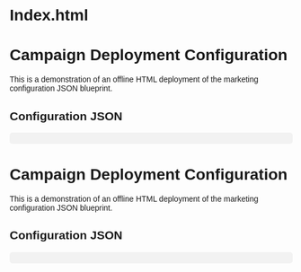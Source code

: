 # Index.html
<!DOCTYPE html>
<html>
<head>
  <meta charset="UTF-8">
  <title>South Made Global Campaign Deployment</title>
  <style>
    body { font-family: Arial, sans-serif; margin: 20px; }
    pre { background: #f2f2f2; padding: 10px; border-radius: 5px; overflow-x: auto; }
  </style>
</head>
<body>
  <h1>Campaign Deployment Configuration</h1>
  <p>This is a demonstration of an offline HTML deployment of the marketing configuration JSON blueprint.</p>

  <h2>Configuration JSON</h2>
  <pre id="config"></pre>

  <script>
    const config = {
      "brand": "South Made Global",
      "campaign": "Multi-Artist AI Boost for NBA YoungBoy, Future, and Lil Tecca",
      "trafficDestinations": {
        "soundcloud": "https://m.soundcloud.com/lil-chancee",
        "spotify": "https://open.spotify.com/artist/2PYzeu33llPnN6qzRGOTEC?si=h-JYYoFtSLKkYWL91KIbIA",
        "tiktok": "https://tiktok.com/512chancee",
        "youtube": "https://www.youtube.com/channel/UCHhhER3pX1Dkls57LxzRteg"
      },
      "baseFormula": "(BaseTraffic + (Impressions * EngagementRate) + (ClickThroughRate * ConversionFactor)) * AIMultiplier",
      "enhancedFormula": "((BaseFormula) + (EngagementForce * Time)) * (ChangeInTraffic / ChangeInTime) + (StreamingDataFactor * StreamingMultiplier)",
      "realTimeDataFeed": {
        "formula": "=RTD(\"SouthMadeGlobal.RealTimeProvider\", \"\", \"Traffic\", \"Engagement\")",
        "description": "This RTD-inspired formula fetches live traffic and engagement data from our real-time data provider, enabling dynamic adjustments to the campaign in real time."
      },
      "parameters": {
        "BaseTraffic": "Current average daily visitors per artist",
        "Impressions": "Total ad views across platforms per artist",
        "EngagementRate": "Aggregated social interactions (likes, shares, comments)",
        "ClickThroughRate": "Percentage of clicks from impressions",
        "ConversionFactor": "Expected conversion rate post-click",
        "AIMultiplier": "Dynamic factor optimized by real-time AI performance data",
        "EngagementForce": "Metaphorical force representing engagement intensity",
        "Time": "Campaign duration or time window",
        "ChangeInTraffic": "Difference in web traffic over the campaign period",
        "ChangeInTime": "Time interval over which traffic change is measured",
        "StreamingDataFactor": "Composite index derived from streaming metrics (streams, monthly listeners, etc.)",
        "StreamingMultiplier": "Adjustment factor accounting for platform influence and reach"
      },
      "artists": [
        {
          "name": "NBA YoungBoy",
          "streamingMetrics": {
            "YouTubeStreams": "1.4B+",
            "SpotifyStreams": "6.2B+",
            "MonthlyListeners": "15M+"
          }
        },
        {
          "name": "Future",
          "streamingMetrics": {
            "YouTubeStreams": "Data Not Provided",
            "SpotifyStreams": "Data Not Provided",
            "MonthlyListeners": "Approximately 25M+"
          }
        },
        {
          "name": "Lil Tecca",
          "streamingMetrics": {
            "YouTubeStreams": "Hundreds of millions",
            "SpotifyStreams": "14.1B+ total track streams",
            "MonthlyListeners": "23M+"
          }
        }
      ],
      "platforms": [
        "SoundCloud",
        "Spotify",
        "TikTok",
        "YouTube",
        "Apple Music",
        "Audiomack",
        "Deezer"
      ],
      "physicsFormulas": {
        "Force": "F = ma",
        "Velocity": "v = ds/dt",
        "Motion": "s = s0 + v0t + (1/2)at^2",
        "Gravity": "F = G * (m1 * m2) / r^2",
        "Acceleration": "a = dv/dt",
        "KineticEnergy": "Ek = 1/2 mv^2",
        "MassEnergy": "E = mc^2",
        "Density": "ρ = m/V",
        "Impulse": "J = F * Δt",
        "Variance": "σ² = (1/N) ∑(xi - μ)²",
        "Torque": "τ = r × F",
        "DrudeLaw": "J = σ * E",
        "Charge": "Q = I * t"
      },
      "objectives": "Leverage AI-driven analytics, real-time data integration, and physics-inspired methodologies to optimize web traffic and boost streaming engagement across key platforms while driving audiences to our designated key destinations."
    };

    document.getElementById('config').textContent = JSON.stringify(config, null, 2);
  </script>
</body>
</html>
<!DOCTYPE html>
<html>
<head>
  <meta charset="UTF-8">
  <title>South Made Global Campaign Deployment</title>
  <style>
    body { font-family: Arial, sans-serif; margin: 20px; }
    pre { background: #f2f2f2; padding: 10px; border-radius: 5px; overflow-x: auto; }
  </style>
</head>
<body>
  <h1>Campaign Deployment Configuration</h1>
  <p>This is a demonstration of an offline HTML deployment of the marketing configuration JSON blueprint.</p>

  <h2>Configuration JSON</h2>
  <pre id="config"></pre>

  <script>
    const config = {
      "brand": "South Made Global",
      "campaign": "Multi-Artist AI Boost for NBA YoungBoy, Future, and Lil Tecca",
      "trafficDestinations": {
        "soundcloud": "https://m.soundcloud.com/lil-chancee",
        "spotify": "https://open.spotify.com/artist/2PYzeu33llPnN6qzRGOTEC?si=h-JYYoFtSLKkYWL91KIbIA",
        "tiktok": "https://tiktok.com/512chancee",
        "youtube": "https://www.youtube.com/channel/UCHhhER3pX1Dkls57LxzRteg"
      },
      "baseFormula": "(BaseTraffic + (Impressions * EngagementRate) + (ClickThroughRate * ConversionFactor)) * AIMultiplier",
      "enhancedFormula": "((BaseFormula) + (EngagementForce * Time)) * (ChangeInTraffic / ChangeInTime) + (StreamingDataFactor * StreamingMultiplier)",
      "realTimeDataFeed": {
        "formula": "=RTD(\"SouthMadeGlobal.RealTimeProvider\", \"\", \"Traffic\", \"Engagement\")",
        "description": "This RTD-inspired formula fetches live traffic and engagement data from our real-time data provider, enabling dynamic adjustments to the campaign in real time."
      },
      "parameters": {
        "BaseTraffic": "Current average daily visitors per artist",
        "Impressions": "Total ad views across platforms per artist",
        "EngagementRate": "Aggregated social interactions (likes, shares, comments)",
        "ClickThroughRate": "Percentage of clicks from impressions",
        "ConversionFactor": "Expected conversion rate post-click",
        "AIMultiplier": "Dynamic factor optimized by real-time AI performance data",
        "EngagementForce": "Metaphorical force representing engagement intensity",
        "Time": "Campaign duration or time window",
        "ChangeInTraffic": "Difference in web traffic over the campaign period",
        "ChangeInTime": "Time interval over which traffic change is measured",
        "StreamingDataFactor": "Composite index derived from streaming metrics (streams, monthly listeners, etc.)",
        "StreamingMultiplier": "Adjustment factor accounting for platform influence and reach"
      },
      "artists": [
        {
          "name": "NBA YoungBoy",
          "streamingMetrics": {
            "YouTubeStreams": "1.4B+",
            "SpotifyStreams": "6.2B+",
            "MonthlyListeners": "15M+"
          }
        },
        {
          "name": "Future",
          "streamingMetrics": {
            "YouTubeStreams": "Data Not Provided",
            "SpotifyStreams": "Data Not Provided",
            "MonthlyListeners": "Approximately 25M+"
          }
        },
        {
          "name": "Lil Tecca",
          "streamingMetrics": {
            "YouTubeStreams": "Hundreds of millions",
            "SpotifyStreams": "14.1B+ total track streams",
            "MonthlyListeners": "23M+"
          }
        }
      ],
      "platforms": [
        "SoundCloud",
        "Spotify",
        "TikTok",
        "YouTube",
        "Apple Music",
        "Audiomack",
        "Deezer"
      ],
      "physicsFormulas": {
        "Force": "F = ma",
        "Velocity": "v = ds/dt",
        "Motion": "s = s0 + v0t + (1/2)at^2",
        "Gravity": "F = G * (m1 * m2) / r^2",
        "Acceleration": "a = dv/dt",
        "KineticEnergy": "Ek = 1/2 mv^2",
        "MassEnergy": "E = mc^2",
        "Density": "ρ = m/V",
        "Impulse": "J = F * Δt",
        "Variance": "σ² = (1/N) ∑(xi - μ)²",
        "Torque": "τ = r × F",
        "DrudeLaw": "J = σ * E",
        "Charge": "Q = I * t"
      },
      "objectives": "Leverage AI-driven analytics, real-time data integration, and physics-inspired methodologies to optimize web traffic and boost streaming engagement across key platforms while driving audiences to our designated key destinations."
    };

    document.getElementById('config').textContent = JSON.stringify(config, null, 2);
  </script>
</body>
</html>
